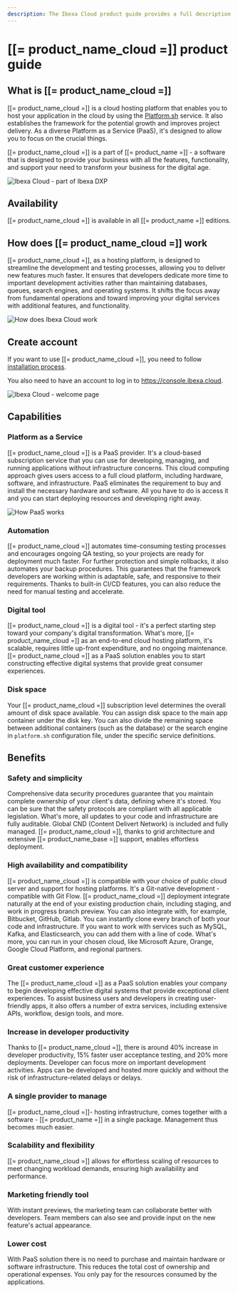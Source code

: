 ```yaml
---
description: The Ibexa Cloud product guide provides a full description of its features as well as the benefits it brings to the client.
---
```


# [[= product_name_cloud =]] product guide

## What is [[= product_name_cloud =]]

[[= product_name_cloud =]] is a cloud hosting platform that enables you to host your application in the cloud by using the [Platform.sh](https://platform.sh/) service.
It also establishes the framework for the potential growth and improves project delivery.
As a diverse Platform as a Service (PaaS), it's designed to allow you to focus on the crucial things.

[[= product_name_cloud =]] is a part of [[= product_name =]] - a software that is designed to provide your business with all the features, functionality, and support your need to transform your business for the digital age.

![Ibexa Cloud - part of Ibexa DXP](ibexa_cloud_dxp.png)

## Availability

[[= product_name_cloud =]] is available in all [[= product_name =]] editions.

## How does [[= product_name_cloud =]] work

[[= product_name_cloud =]], as a hosting platform, is designed to streamline the development and testing processes, allowing you to deliver new features much faster.
It ensures that developers dedicate more time to important development activities rather than maintaining databases, queues, search engines, and operating systems.
It shifts the focus away from fundamental operations and toward improving your digital services with additional features, and functionality.

![How does Ibexa Cloud work](ibexa_cloud.png)

## Create account

If you want to use [[= product_name_cloud =]], you need to follow [installation process](install_on_ibexa_cloud.md).

You also need to have an account to log in to https://console.ibexa.cloud.

![Ibexa Cloud - welcome page](ibexa_cloud_login.png)

## Capabilities

### Platform as a Service

[[= product_name_cloud =]] is a PaaS provider. It's a cloud-based subscription service that you can use for developing, managing, and running applications without infrastructure concerns.
This cloud computing approach gives users access to a full cloud platform, including hardware, software, and infrastructure.
PaaS eliminates the requirement to buy and install the necessary hardware and software. All you have to do is access it and you can start deploying resources and developing right away.

![How PaaS works](how_paas_works.png)

### Automation

[[= product_name_cloud =]] automates time-consuming testing processes and encourages ongoing QA testing, so your projects are ready for deployment much faster.
For further protection and simple rollbacks, it also automates your backup procedures.
This guarantees that the framework developers are working within is adaptable, safe, and responsive to their requirements.
Thanks to built-in CI/CD features, you can also reduce the need for manual testing and accelerate.

### Digital tool

[[= product_name_cloud =]] is a digital tool - it's a perfect starting step toward your company's digital transformation.
What's more, [[= product_name_cloud =]] as an end-to-end cloud hosting platform, it's scalable, requires little up-front expenditure, and no ongoing maintenance.
[[= product_name_cloud =]] as a PaaS solution enables you to start constructing effective digital systems that provide great consumer experiences.

### Disk space

Your [[= product_name_cloud =]] subscription level determines the overall amount of disk space available.
You can assign disk space to the main app container under the disk key.
You can also divide the remaining space between additional containers (such as the database) or the search engine in `platform.sh` configuration file, under the specific service definitions.

## Benefits

### Safety and simplicity

Comprehensive data security procedures guarantee that you maintain complete ownership of your client's data, defining where it's stored.
You can be sure that the safety protocols are compliant with all applicable legislation.
What's more, all updates to your code and infrastructure are fully auditable. Global CND (Content Delivert Network) is included and fully managed.
[[= product_name_cloud =]], thanks to grid architecture and extensive [[= product_name_base =]] support, enables effortless deployment.

### High availability and compatibility

[[= product_name_cloud =]] is compatible with your choice of public cloud server and support for hosting platforms.
It's a Git-native development - compatible with Git Flow. [[= product_name_cloud =]] deployment integrate naturally at the end of your existing production chain, including staging, and work in progress branch preview.
You can also integrate with, for example, Bitbucket, GitHub, Gitlab.
You can instantly clone every branch of both your code and infrastructure.
If you want to work with services such as MySQL, Kafka, and Elasticsearch, you can add them with a line of code.
What's more, you can run in your chosen cloud, like Microsoft Azure, Orange, Google Cloud Platform, and regional partners.

### Great customer experience

The [[= product_name_cloud =]] as a PaaS solution enables your company to begin developing effective digital systems that provide exceptional client experiences.
To assist business users and developers in creating user-friendly apps, it also offers a number of extra services, including extensive APIs, workflow, design tools, and more.

### Increase in developer productivity

Thanks to [[= product_name_cloud =]], there is around 40% increase in developer productivity, 15% faster user acceptance testing, and 20% more deployments.
Developer can focus more on important development activities.
Apps can be developed and hosted more quickly and without the risk of infrastructure-related delays or delays.

### A single provider to manage

[[= product_name_cloud =]]- hosting infrastructure, comes together with a software - [[= product_name =]] in a single package.
Management thus becomes much easier.

### Scalability and flexibility

[[= product_name_cloud =]] allows for effortless scaling of resources to meet changing workload demands, ensuring high availability and performance.

### Marketing friendly tool

With instant previews, the marketing team can collaborate better with developers.
Team members can also see and provide input on the new feature's actual appearance.

### Lower cost

With PaaS solution there is no need to purchase and maintain hardware or software infrastructure. This reduces the total cost of ownership and operational expenses.
You only pay for the resources consumed by the applications.